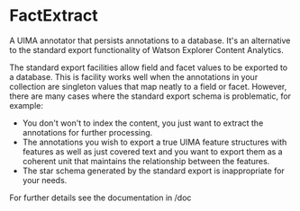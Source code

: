 # FactExtract

A UIMA annotator that persists annotations to a database. It's an alternative to the standard export functionality of Watson Explorer Content Analytics.

The standard export facilities allow field and facet values to be exported to a database. This is facility works well when the annotations in your collection are singleton values that map neatly to a field or facet. However, there are many cases where the standard export schema is problematic, for example:

- You don't won't to index the content, you just want to extract the annotations for further processing.
- The annotations you wish to export a true UIMA feature structures with features as well as just covered text and you want to export them as a coherent unit that maintains the relationship between the features.
- The star schema generated by the standard export is inappropriate for your needs.

For further details see the documentation in /doc 
